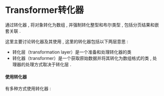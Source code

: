 # Transformer转化器

通过转化器 , 将对象转化为数组 , 并强制转化整型和布尔类型 , 包括分页结果和嵌套关联 . 

这里主要讨论转化器及其使用 , 这里的转化器包括以下两层意思 : 

* 转化层（transformation layer）是一个准备和处理转化器的类
* 转化器（transformer）是一个获取原始数据并将其转化为数组格式的类 , 处理器的处理方式取决于转化层 . 

#### 使用转化器

有多种方式使用转化器 : 



